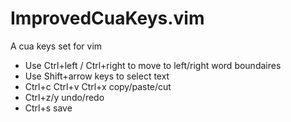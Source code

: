 # ImprovedCuaKeys.vim
A cua keys set for vim
* Use Ctrl+left / Ctrl+right to move to left/right word boundaires
* Use Shift+arrow keys to select text
* Ctrl+c Ctrl+v Ctrl+x copy/paste/cut
* Ctrl+z/y undo/redo
* Ctrl+s save
